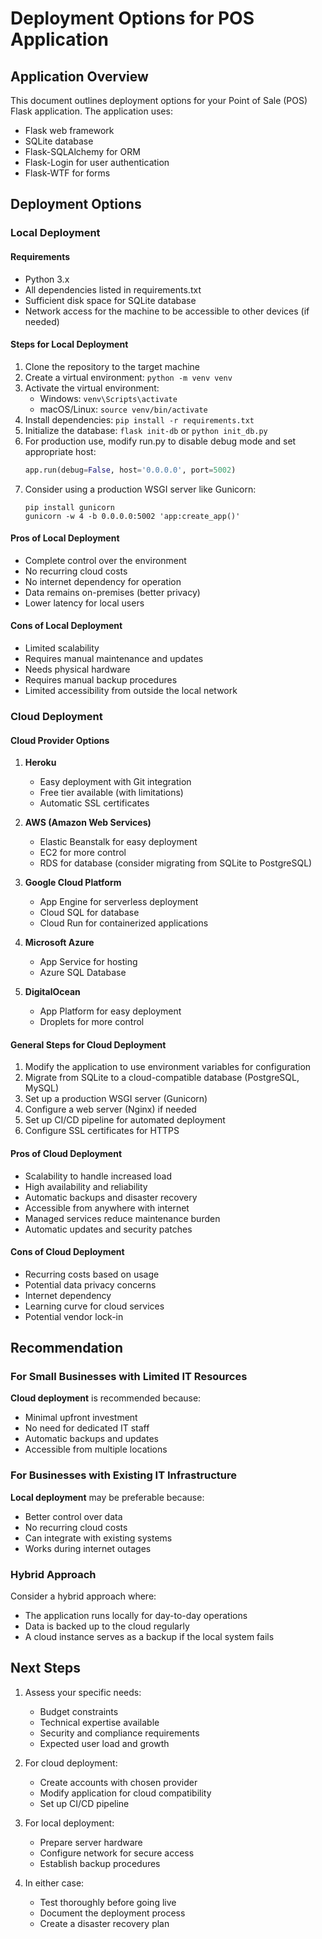 # Deployment Options for POS Application

## Application Overview
This document outlines deployment options for your Point of Sale (POS) Flask application. The application uses:
- Flask web framework
- SQLite database
- Flask-SQLAlchemy for ORM
- Flask-Login for user authentication
- Flask-WTF for forms

## Deployment Options

### Local Deployment

#### Requirements
- Python 3.x
- All dependencies listed in requirements.txt
- Sufficient disk space for SQLite database
- Network access for the machine to be accessible to other devices (if needed)

#### Steps for Local Deployment
1. Clone the repository to the target machine
2. Create a virtual environment: `python -m venv venv`
3. Activate the virtual environment:
   - Windows: `venv\Scripts\activate`
   - macOS/Linux: `source venv/bin/activate`
4. Install dependencies: `pip install -r requirements.txt`
5. Initialize the database: `flask init-db` or `python init_db.py`
6. For production use, modify run.py to disable debug mode and set appropriate host:
   ```python
   app.run(debug=False, host='0.0.0.0', port=5002)
   ```
7. Consider using a production WSGI server like Gunicorn:
   ```
   pip install gunicorn
   gunicorn -w 4 -b 0.0.0.0:5002 'app:create_app()'
   ```

#### Pros of Local Deployment
- Complete control over the environment
- No recurring cloud costs
- No internet dependency for operation
- Data remains on-premises (better privacy)
- Lower latency for local users

#### Cons of Local Deployment
- Limited scalability
- Requires manual maintenance and updates
- Needs physical hardware
- Requires manual backup procedures
- Limited accessibility from outside the local network

### Cloud Deployment

#### Cloud Provider Options
1. **Heroku**
   - Easy deployment with Git integration
   - Free tier available (with limitations)
   - Automatic SSL certificates

2. **AWS (Amazon Web Services)**
   - Elastic Beanstalk for easy deployment
   - EC2 for more control
   - RDS for database (consider migrating from SQLite to PostgreSQL)

3. **Google Cloud Platform**
   - App Engine for serverless deployment
   - Cloud SQL for database
   - Cloud Run for containerized applications

4. **Microsoft Azure**
   - App Service for hosting
   - Azure SQL Database

5. **DigitalOcean**
   - App Platform for easy deployment
   - Droplets for more control

#### General Steps for Cloud Deployment
1. Modify the application to use environment variables for configuration
2. Migrate from SQLite to a cloud-compatible database (PostgreSQL, MySQL)
3. Set up a production WSGI server (Gunicorn)
4. Configure a web server (Nginx) if needed
5. Set up CI/CD pipeline for automated deployment
6. Configure SSL certificates for HTTPS

#### Pros of Cloud Deployment
- Scalability to handle increased load
- High availability and reliability
- Automatic backups and disaster recovery
- Accessible from anywhere with internet
- Managed services reduce maintenance burden
- Automatic updates and security patches

#### Cons of Cloud Deployment
- Recurring costs based on usage
- Potential data privacy concerns
- Internet dependency
- Learning curve for cloud services
- Potential vendor lock-in

## Recommendation

### For Small Businesses with Limited IT Resources
**Cloud deployment** is recommended because:
- Minimal upfront investment
- No need for dedicated IT staff
- Automatic backups and updates
- Accessible from multiple locations

### For Businesses with Existing IT Infrastructure
**Local deployment** may be preferable because:
- Better control over data
- No recurring cloud costs
- Can integrate with existing systems
- Works during internet outages

### Hybrid Approach
Consider a hybrid approach where:
- The application runs locally for day-to-day operations
- Data is backed up to the cloud regularly
- A cloud instance serves as a backup if the local system fails

## Next Steps

1. Assess your specific needs:
   - Budget constraints
   - Technical expertise available
   - Security and compliance requirements
   - Expected user load and growth

2. For cloud deployment:
   - Create accounts with chosen provider
   - Modify application for cloud compatibility
   - Set up CI/CD pipeline

3. For local deployment:
   - Prepare server hardware
   - Configure network for secure access
   - Establish backup procedures

4. In either case:
   - Test thoroughly before going live
   - Document the deployment process
   - Create a disaster recovery plan 
